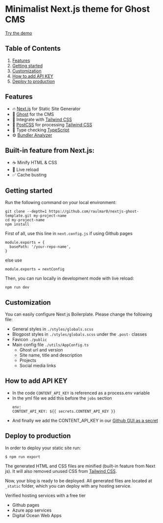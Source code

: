 # Minimalist Next.js theme for Ghost CMS 

[Try the demo](https://raulmar0.github.io/nextjs-ghost-template/)

##  Table of Contents
1. [Features](#Features)
2. [Getting started](#getting-started)
3. [Customization](#customization)
3. [How to add API KEY](#how-to-add-api-key)
3. [Deploy to production](#deploy-to-production)


## Features

- 🔥 [Next.js](https://nextjs.org) for Static Site Generator
- 👻 [Ghost](https://ghost.org/) for the CMS
- 🎨 Integrate with [Tailwind CSS](https://tailwindcss.com)
- 💅 [PostCSS](https://postcss.org) for processing [Tailwind CSS](https://tailwindcss.com)
- 🎉 Type checking [TypeScript](https://www.typescriptlang.org)
- ⚙️ [Bundler Analyzer](https://www.npmjs.com/package/@next/bundle-analyzer)

## Built-in feature from Next.js:

- ☕ Minify HTML & CSS
- 💨 Live reload
- ✅ Cache busting


## Getting started

Run the following command on your local environment:

```
git clone --depth=1 https://github.com/raulmar0/nextjs-ghost-template.git my-project-name
cd my-project-name
npm install
```

First of all, use this line in `next.config.js` if using Github pages
```
module.exports = {
  basePath: '/your-repo-name',
}
```
else use
```
module.exports = nextConfig
```

Then, you can run locally in development mode with live reload:

```
npm run dev
```

## Customization

You can easily configure Next js Boilerplate. Please change the following file:

- General styles in `./styles/globals.scss`
- Blogpost styles in `./styles/globals.scss` under the `.post-` classes
- Favicon `./public`
- Main config file `./utils/AppConfig.ts`
  - Ghost url and version
  - Site name, title and description
  - Projects
  - Social media links

## How to add API KEY

- In the code `CONTENT_API_KEY` is referenced as a process.env variable
- In the yml file we add this before the `jobs` section
  ``` 
  env:
  CONTENT_API_KEY: ${{ secrets.CONTENT_API_KEY }}
  ```
- And finally we add the CONTENT_API_KEY in our [Github GUI as a secret](https://docs.github.com/es/actions/security-guides/encrypted-secrets)

## Deploy to production

In order to deploy your static site run:

```
$ npm run export
```

The generated HTML and CSS files are minified (built-in feature from Next js). It will also removed unused CSS from [Tailwind CSS](https://tailwindcss.com).

Now, your blog is ready to be deployed. All generated files are located at `_static` folder, which you can deploy with any hosting service.

Verified hosting services with a free tier
- Github pages
- Azure app services
- Digital Ocean Web Apps

